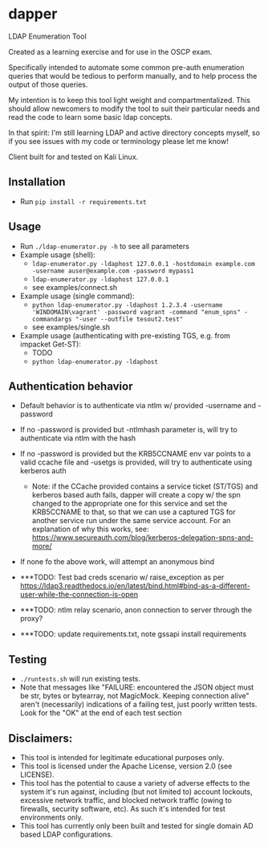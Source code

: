# dapper
LDAP Enumeration Tool

Created as a learning exercise and for use in the OSCP exam.

Specifically intended to automate some common pre-auth enumeration queries that would be tedious to perform manually, and to help process the output of those queries.

My intention is to keep this tool light weight and compartmentalized.  This should allow newcomers to modify the tool to suit their particular needs and read the code to learn some basic ldap concepts.

In that spirit: I'm still learning LDAP and active directory concepts myself, so if you see issues with my code or terminology please let me know!

Client built for and tested on Kali Linux.

## Installation ##
- Run `pip install -r requirements.txt`

## Usage ##
- Run `./ldap-enumerator.py -h` to see all parameters
- Example usage (shell):
    * `ldap-enumerator.py -ldaphost 127.0.0.1 -hostdomain example.com -username auser@example.com -password mypass1`
    * `ldap-enumerator.py -ldaphost 127.0.0.1`
    * see examples/connect.sh
- Example usage (single command):
    * `python ldap-enumerator.py -ldaphost 1.2.3.4 -username 'WINDOMAIN\vagrant' -password vagrant -command "enum_spns" -commandargs "-user --outfile tesout2.test"`
    * see examples/single.sh
- Example usage (authenticating with pre-existing TGS, e.g. from impacket Get-ST):
    * TODO
    * `python ldap-enumerator.py -ldaphost `

## Authentication behavior ##
- Default behavior is to authenticate via ntlm w/ provided -username and -password
- If no -password is provided but -ntlmhash parameter is, will try to authenticate via ntlm with the hash
- If no -password is provided but the KRB5CCNAME env var points to a valid ccache file and -usetgs is provided, will try to authenticate using kerberos auth
  * Note: if the CCache provided contains a service ticket (ST/TGS) and kerberos based auth fails, dapper will create a copy w/ the spn changed to the appropriate one for this service and set the KRB5CCNAME to that, so that we can use a captured TGS for another service run under the same service account.  For an explanation of why this works, see: https://www.secureauth.com/blog/kerberos-delegation-spns-and-more/
- If none fo the above work, will attempt an anonymous bind 

- ***TODO: Test bad creds scenario w/ raise_exception as per https://ldap3.readthedocs.io/en/latest/bind.html#bind-as-a-different-user-while-the-connection-is-open

- ***TODO: ntlm relay scenario, anon connection to server through the proxy? 

- ***TODO: update requirements.txt, note gssapi install requirements


## Testing ##
- `./runtests.sh` will run existing tests.  
- Note that messages like "FAILURE: encountered the JSON object must be str, bytes or bytearray, not MagicMock.  Keeping connection alive" aren't (necessarily) indications of a failing test, just poorly written tests.  Look for the "OK" at the end of each test section

## Disclaimers: ## 
- This tool is intended for legitimate educational purposes only.
- This tool is licensed under the Apache License, version 2.0 (see LICENSE).
- This tool has the potential to cause a variety of adverse effects to the system it's run against, including (but not limited to) account lockouts, excessive network traffic, and blocked network traffic (owing to firewalls, security software, etc).  As such it's intended for test environments only.
- This tool has currently only been built and tested for single domain AD based LDAP configurations.

